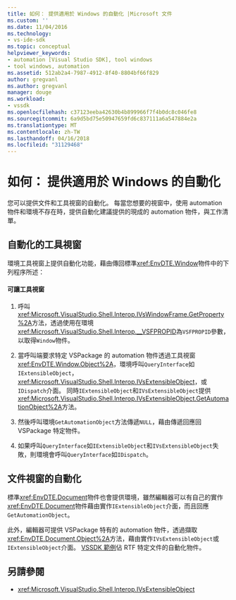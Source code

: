 ```yaml
---
title: 如何： 提供適用於 Windows 的自動化 |Microsoft 文件
ms.custom: ''
ms.date: 11/04/2016
ms.technology:
- vs-ide-sdk
ms.topic: conceptual
helpviewer_keywords:
- automation [Visual Studio SDK], tool windows
- tool windows, automation
ms.assetid: 512ab2a4-7987-4912-8f40-8804bf66f829
author: gregvanl
ms.author: gregvanl
manager: douge
ms.workload:
- vssdk
ms.openlocfilehash: c37123eeba42630b4b899966f7f4b0dc8c046fe8
ms.sourcegitcommit: 6a9d5bd75e50947659fd6c837111a6a547884e2a
ms.translationtype: MT
ms.contentlocale: zh-TW
ms.lasthandoff: 04/16/2018
ms.locfileid: "31129468"
---
```

# <a name="how-to-provide-automation-for-windows"></a>如何： 提供適用於 Windows 的自動化
您可以提供文件和工具視窗的自動化。 每當您想要的視窗中，使用 automation 物件和環境不存在時，提供自動化建議提供的現成的 automation 物件，與工作清單。

## <a name="automation-for-tool-windows"></a>自動化的工具視窗
 環境工具視窗上提供自動化功能，藉由傳回標準<xref:EnvDTE.Window>物件中的下列程序所述：

#### <a name="to-provide-automation-for-tool-windows"></a>可讓工具視窗

1.  呼叫<xref:Microsoft.VisualStudio.Shell.Interop.IVsWindowFrame.GetProperty%2A>方法，透過使用在環境<xref:Microsoft.VisualStudio.Shell.Interop.__VSFPROPID>為`VSFPROPID`參數，以取得`Window`物件。

2.  當呼叫端要求特定 VSPackage 的 automation 物件透過工具視窗<xref:EnvDTE.Window.Object%2A>，環境呼叫`QueryInterface`如`IExtensibleObject`， <xref:Microsoft.VisualStudio.Shell.Interop.IVsExtensibleObject>，或`IDispatch`介面。 同時`IExtensibleObject`和`IVsExtensibleObject`提供<xref:Microsoft.VisualStudio.Shell.Interop.IVsExtensibleObject.GetAutomationObject%2A>方法。

3.  然後呼叫環境`GetAutomationObject`方法傳遞`NULL`，藉由傳遞回應回 VSPackage 特定物件。

4.  如果呼叫`QueryInterface`如`IExtensibleObject`和`IVsExtensibleObject`失敗，則環境會呼叫`QueryInterface`如`IDispatch`。

## <a name="automation-for-document-windows"></a>文件視窗的自動化
 標準<xref:EnvDTE.Document>物件也會提供環境，雖然編輯器可以有自己的實作<xref:EnvDTE.Document>物件藉由實作`IExtensibleObject`介面，而且回應`GetAutomationObject`。

 此外，編輯器可提供 VSPackage 特有的 automation 物件，透過擷取<xref:EnvDTE.Document.Object%2A>方法，藉由實作`IVsExtensibleObject`或`IExtensibleObject`介面。 [VSSDK 範例](http://aka.ms/vs2015sdksamples)佔 RTF 特定文件的自動化物件。

## <a name="see-also"></a>另請參閱

- <xref:Microsoft.VisualStudio.Shell.Interop.IVsExtensibleObject>